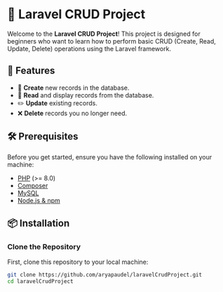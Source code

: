 # 🌟 Laravel CRUD Project

Welcome to the **Laravel CRUD Project**! This project is designed for beginners who want to learn how to perform basic CRUD (Create, Read, Update, Delete) operations using the Laravel framework.

## 🚀 Features

- 📝 **Create** new records in the database.
- 👀 **Read** and display records from the database.
- ✏️ **Update** existing records.
- ❌ **Delete** records you no longer need.

## 🛠️ Prerequisites

Before you get started, ensure you have the following installed on your machine:

- [PHP](https://www.php.net/downloads.php) (>= 8.0)
- [Composer](https://getcomposer.org/download/)
- [MySQL](https://www.mysql.com/downloads/)
- [Node.js & npm](https://nodejs.org/en/download/)

## 📦 Installation

###  Clone the Repository

First, clone this repository to your local machine:

```bash
git clone https://github.com/aryapaudel/laravelCrudProject.git
cd laravelCrudProject
